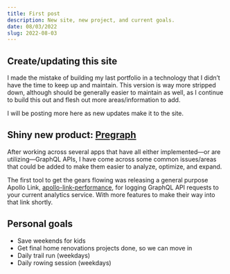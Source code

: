 ```yaml
---
title: First post
description: New site, new project, and current goals.
date: 08/03/2022
slug: 2022-08-03
---
```


## Create/updating this site

I made the mistake of building my last portfolio in a technology that I didn’t have the time to keep up and maintain. This version is way more stripped down, although should be generally easier to maintain as well, as I continue to build this out and flesh out more areas/information to add.

I will be posting more here as new updates make it to the site.

## Shiny new product: [Pregraph](https://www.pregraph.com)

After working across several apps that have all either implemented—or are utilizing—GraphQL APIs, I have come across some common issues/areas that could be added to make them easier to analyze, optimize, and expand.

The first tool to get the gears flowing was releasing a general purpose Apollo Link, [apollo-link-performance](https://github.com/pregraph/apollo-link-performance), for logging GraphQL API requests to your current analytics service. With more features to make their way into that link shortly.

## Personal goals

- Save weekends for kids
- Get final home renovations projects done, so we can move in
- Daily trail run (weekdays)
- Daily rowing session (weekdays)
